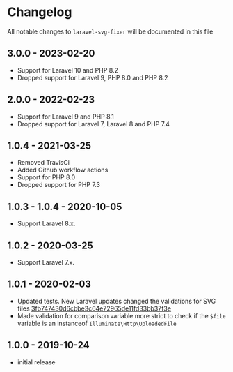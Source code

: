 # Changelog

All notable changes to `laravel-svg-fixer` will be documented in this file
## 3.0.0 - 2023-02-20
- Support for Laravel 10 and PHP 8.2
- Dropped support for Laravel 9, PHP 8.0 and PHP 8.2

## 2.0.0 - 2022-02-23
- Support for Laravel 9 and PHP 8.1
- Dropped support for Laravel 7, Laravel 8 and PHP 7.4

## 1.0.4 - 2021-03-25
- Removed TravisCi
- Added Github workflow actions
- Support for PHP 8.0
- Dropped support for PHP 7.3

## 1.0.3 - 1.0.4 - 2020-10-05
- Support Laravel 8.x.
## 1.0.2 - 2020-03-25
- Support Laravel 7.x.

## 1.0.1 - 2020-02-03
- Updated tests. New Laravel updates changed the validations for SVG files [3fb747430d6cbbe3c64e72965de11fd33bb37f3e](https://github.com/laravel/framework/commit/3fb747430d6cbbe3c64e72965de11fd33bb37f3e)
- Made validation for comparison variable more strict to check if the `$file` variable is an instanceof `Illuminate\Http\UploadedFile`

## 1.0.0 - 2019-10-24
- initial release
